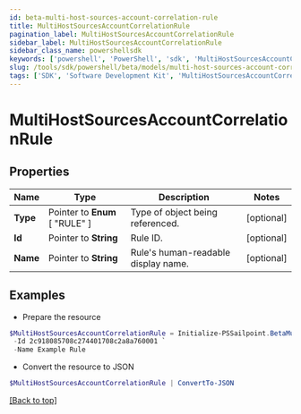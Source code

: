```yaml
---
id: beta-multi-host-sources-account-correlation-rule
title: MultiHostSourcesAccountCorrelationRule
pagination_label: MultiHostSourcesAccountCorrelationRule
sidebar_label: MultiHostSourcesAccountCorrelationRule
sidebar_class_name: powershellsdk
keywords: ['powershell', 'PowerShell', 'sdk', 'MultiHostSourcesAccountCorrelationRule'] 
slug: /tools/sdk/powershell/beta/models/multi-host-sources-account-correlation-rule
tags: ['SDK', 'Software Development Kit', 'MultiHostSourcesAccountCorrelationRule']
---
```



# MultiHostSourcesAccountCorrelationRule

## Properties

Name | Type | Description | Notes
------------ | ------------- | ------------- | -------------
**Type** |  Pointer to  **Enum** [  "RULE" ] | Type of object being referenced. | [optional] 
**Id** |  Pointer to **String** | Rule ID. | [optional] 
**Name** |  Pointer to **String** | Rule's human-readable display name. | [optional] 

## Examples

- Prepare the resource
```powershell
$MultiHostSourcesAccountCorrelationRule = Initialize-PSSailpoint.BetaMultiHostSourcesAccountCorrelationRule  -Type RULE `
 -Id 2c918085708c274401708c2a8a760001 `
 -Name Example Rule
```

- Convert the resource to JSON
```powershell
$MultiHostSourcesAccountCorrelationRule | ConvertTo-JSON
```


[[Back to top]](#) 

